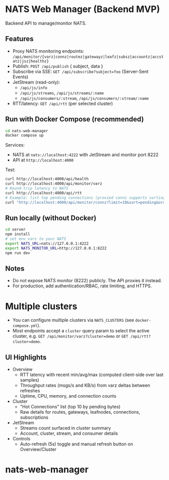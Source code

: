 # NATS Web Manager (Backend MVP)

Backend API to manage/monitor NATS.

## Features
- Proxy NATS monitoring endpoints: `/api/monitor/{varz|connz|routez|gatewayz|leafz|subsz|accountz|accstatz|jsz|healthz}`
- Publish: `POST /api/publish` { subject, data }
- Subscribe via SSE: `GET /api/subscribe?subject=foo` (Server-Sent Events)
- JetStream (read-only):
  - `/api/js/info`
  - `/api/js/streams`, `/api/js/streams/:name`
  - `/api/js/consumers/:stream`, `/api/js/consumers/:stream/:name`
 - RTT/latency: `GET /api/rtt` (per selected cluster)

## Run with Docker Compose (recommended)
```bash
cd nats-web-manager
docker compose up
```
Services:
- NATS at `nats://localhost:4222` with JetStream and monitor port 8222
- API at `http://localhost:4000`

Test:
```bash
curl http://localhost:4000/api/health
curl http://localhost:4000/api/monitor/varz
# Round-trip latency to NATS
curl http://localhost:4000/api/rtt
# Example: list top pending connections (proxied connz supports sorting/limit)
curl "http://localhost:4000/api/monitor/connz?limit=10&sort=pending&order=-1"
```

## Run locally (without Docker)
```bash
cd server
npm install
# set env vars to your NATS
export NATS_URL=nats://127.0.0.1:4222
export NATS_MONITOR_URL=http://127.0.0.1:8222
npm run dev
```

## Notes
- Do not expose NATS monitor (8222) publicly. The API proxies it instead.
- For production, add authentication/RBAC, rate limiting, and HTTPS.
# Multiple clusters
- You can configure multiple clusters via `NATS_CLUSTERS` (see `docker-compose.yml`).
- Most endpoints accept a `cluster` query param to select the active cluster, e.g. `GET /api/monitor/varz?cluster=demo` or `GET /api/rtt?cluster=demo`.

## UI Highlights
- Overview
  - RTT latency with recent min/avg/max (computed client-side over last samples)
  - Throughput rates (msgs/s and KB/s) from varz deltas between refreshes
  - Uptime, CPU, memory, and connection counts
- Cluster
  - "Hot Connections" list (top 10 by pending bytes)
  - Raw details for routes, gateways, leafnodes, connections, subscriptions
- JetStream
  - Streams count surfaced in cluster summary
  - Account, cluster, stream, and consumer details
- Controls
  - Auto-refresh (5s) toggle and manual refresh button on Overview/Cluster
# nats-web-manager
